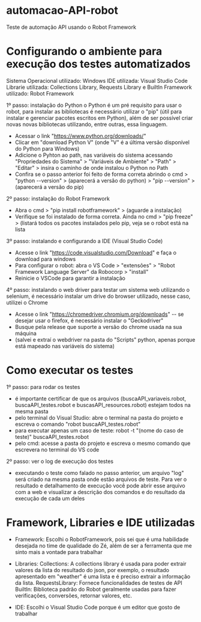 # automacao-API-robot
Teste de automação API usando o Robot Framework

# Configurando o ambiente para execução dos testes automatizados

Sistema Operacional utilizado: Windows
IDE utilizada: Visual Studio Code
Librarie utilizada: Collections Library, Requests Library e BuiltIn
Framework utilizado: Robot Framework

1º passo: instalação do Python
o Python é um pré requisito para usar o robot, para instalar as bibliotecas é necessário utilizar o "pip" (útil para instalar e gerenciar pacotes escritos em Python), além de ser possível criar novas novas bibliotecas utilizando, entre outras, essa linguagem.
- Acessar o link "https://www.python.org/downloads/"
- Clicar em "download Python V" (onde "V" é a última versão disponível do Python para Windows)
- Adicione o Pyhton ao path, nas variáveis do sistema acessando "Propriedades do Sistema" > "Variáveis de Ambiente" > "Path" > "Editar" > insira o caminho 	           de onde instalou o Python no Path
- Confira se o passo anterior foi feito de forma correta abrindo o cmd > "python --version" > (aparecerá a versão do python) > "pip --version" > (aparecerá a 	    versão do pip)


2º passo: instalação do Robot Framework

- Abra o cmd > "pip install robotframework" > (aguarde a instalação)
- Verifique se foi instalado de forma correta. Ainda no cmd > "pip freeze" > (listará todos os pacotes instalados pelo pip, veja se o robot está na lista


3º passo: instalando e configurando a IDE (Visual Studio Code)
- Acesse o link "https://code.visualstudio.com/Download" e faça o download para windows
- Para configurar o robot: abra o VS Code > "extensões" > "Robot Framework Language Server" da Robocorp > "install"
- Reinicie o VSCode para garantir a instalação
	

4º passo: instalando o web driver
para testar um sistema web utilizando o selenium, é necessário instalar um drive do browser utilizado, nesse caso, utilizei o Chrome	
- Acesse o link "https://chromedriver.chromium.org/downloads" -- se desejar usar o firefox, é necessário instalar o "Geckodriver"
- Busque pela release que suporte a versão do chrome usada na sua máquina
- (salvei e extraí o webdriver na pasta do "Scripts" python, apenas porque está mapeado nas variáveis do sistema)
	
	
# Como executar os testes

1º passo: para rodar os testes
- é importante certificar de que os arquivos (buscaAPI_variaveis.robot, buscaAPI_testes.robot e buscasAPI_resources.robot) estejam todos na mesma pasta
- pelo terminal do Visual Studio: abre o terminal na pasta do projeto e escreva o comando "robot buscaAPI_testes.robot"
- para executar apenas um caso de teste: robot -t "(nome do caso de teste)" buscaAPI_testes.robot
- pelo cmd: acesse a pasta do projeto e escreva o mesmo comando que escrevera no terminal do VS code
	
	
2º passo: ver o log de execução dos testes
- executando o teste como falado no passo anterior, um arquivo "log" será criado na mesma pasta onde estão arquivos de teste. Para ver o resultado e detalhamento de execução você pode abrir esse arquivo com a web e visualizar a descrição dos comandos e do resultado da execução de cada um deles
	
	
# Framework, Libraries e IDE utilizadas

- Framework: Escolhi o RobotFramework, pois sei que é uma habilidade desejada no time de qualidade do Zé, além de ser a ferramenta que me sinto mais a vontade para trabalhar
	
- Libraries: 
Collections: A collections library é usada para poder extrair valores da lista do resultado do json, por exemplo, o resultado apresentado em "weather" é uma lista e é preciso extrair a informação da lista. 
RequestsLibrary: Fornece funcionalidades de testes de API
BuiltIn: Biblioteca padrão do Robot geralmente usadas para fazer verificações, conversões, retornar valores, etc.
	
- IDE: Escolhi o Visual Studio Code porque é um editor que gosto de trabalhar
